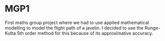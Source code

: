 # MGP1
First maths group project where we had to use applied mathematical modelling to model the flight path of a javelin. I decided to use the Runge-Kutta 5th order method for this because of its approximative accuracy.
